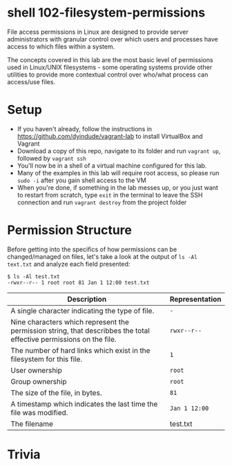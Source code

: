 # shell 102-filesystem-permissions
File access permissions in Linux are designed to provide server administrators with granular control over which users and processes have access to which files within a system.

The concepts covered in this lab are the most basic level of permissions used in Linux/UNIX filesystems - some operating systems provide other utilities to provide more contextual control over who/what process can access/use files.

# Setup
- If you haven't already, follow the instructions in https://github.com/dyindude/vagrant-lab to install VirtualBox and Vagrant
- Download a copy of this repo, navigate to its folder and run `vagrant up`, followed by `vagrant ssh`
- You'll now be in a shell of a virtual machine configured for this lab.
- Many of the examples in this lab will require root access, so please run `sudo -i` after you gain shell access to the VM
- When you're done, if something in the lab messes up, or you just want to restart from scratch, type `exit` in the terminal to leave the SSH connection and run `vagrant destroy` from the project folder 

# Permission Structure
Before getting into the specifics of how permissions can be changed/managed on files, let's take a look at the output of `ls -Al text.txt` and analyze each field presented:

```
$ ls -Al test.txt
-rwxr--r-- 1 root root 81 Jan 1 12:00 test.txt
```

| Description | Representation |
| ----------- | -------------- |
| A single character indicating the type of file. | `-` |
| Nine characters which represent the permission string, that describbes the total effective permissions on the file. | `rwxr--r--` |
| The number of hard links which exist in the filesystem for this file. | `1` |
| User ownership | `root` |
| Group ownership | `root` |
| The size of the file, in bytes. | `81` |
| A timestamp which indicates the last time the file was modified. | `Jan 1 12:00` |
| The filename | test.txt |



# Trivia


